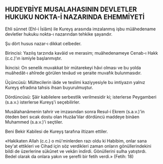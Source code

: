 ## HUDEYBİYE MUSALAHASININ DEVLETLER HUKUKU NOKTA-İ NAZARINDA EHEMMİYETİ

Ehli sünnet (Ehl-i İslâm) ile Kureyş arasında imzalanmış işbu müâhedename devletler hukuku nokta-ı nazarından tehkike şayandır.

Şu dört husus nazar-ı dikkat celbeder.

Birincisi: Yazılış tarzında kavâid ve mera­sim; muâhedenameye Cenab-ı Hakk (c.c.)'ın ismiyle başlanmıştır.

İkincisi: On senelik muvakkat bir mütareke­yi hâvi olması ve bu yolda muâhedât-ı ahîrede görülen tevâud ve şeraite muvafık bulunmasıdır.

Üçüncüsü: Mültecilerin iâde ve teslimi kaziyyesiyle bu imtiyazın yalnız Kureyş efradına tah­sis ihsan buyurulmuştur.

Dördüncüsü: Şâir kabilelere serbestlik veril­mesidir ki; isterlerse Peygamberi (s.a.v.) isterlerse Kureyş'i seçebilirler.

Musâlahanâmenin tahrir ve imzasından son­ra Resul-i Ekrem (s.a.v.)'in öteden beri sıcak dostu olan Huzâa'lılar dördüncü maddeye binâen Muhammed (s.a.v.)'i seçtiler.

Beni Bekir Kabilesi de Kureyş tarafına iltizam ettiler.

«Hakikaten Allah (c.c.) o mü'minlerden ra­zı oldu ki Habibim, onlar sana bey'at ettikleri ve Cihad için söz verdikleri zaman onların gönüllerindekini bildi de üzerlerine sükûnet ve vekârı indirdi. Gönüllerini sulha yatıştırdı. Bedel olarak da onlara yakın ve şerefli bir fetih verdi.» (Fetih: 18)

